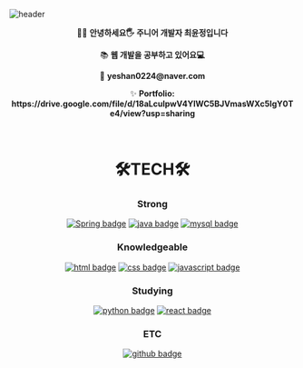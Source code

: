 ![header](https://capsule-render.vercel.app/api?type=waving&color=F9D5A7&height=300&section=header&text=YUNJEONG%20CHOI&fontSize=90&fontColor=2d2424)

<div align="center">
        <p> 👨‍💻 <b>안녕하세요🖐 주니어 개발자 최윤정입니다</b></p>
        <p> 📚 <b>웹 개발을 공부하고 있어요💻</b></p>
        <p> 📧 <b>yeshan0224@naver.com</b></p>
        <p> ✨ <b>Portfolio:
        https://drive.google.com/file/d/18aLculpwV4YlWC5BJVmasWXc5IgY0Te4/view?usp=sharing </b></p>
</div><br>

<div align=center>
        
# 🛠TECH🛠
    
### Strong
[![Spring badge](https://img.shields.io/badge/Spring-6DB33F?logo=Spring&logoColor=white&style=for-the-badge)]()
[![java badge](https://img.shields.io/badge/java-007396?logo=java&logoColor=white&style=for-the-badge)]()
[![mysql badge](https://img.shields.io/badge/mysql-4479A1?logo=mysql&logoColor=white&style=for-the-badge)]()

### Knowledgeable
[![html badge](https://img.shields.io/badge/html-E34F26?logo=html5&logoColor=white&style=for-the-badge)]()
[![css badge](https://img.shields.io/badge/css-1572B6?logo=css3&logoColor=white&style=for-the-badge)]()
[![javascript badge](https://img.shields.io/badge/javascript-F7DF1E?logo=JavaScript&logoColor=black&style=for-the-badge)]()
<!-- [![h2 badge](https://img.shields.io/badge/hibernate-59666C?logo=hibernate&logoColor=white&style=for-the-badge)]() -->
        
### Studying
[![python badge](https://img.shields.io/badge/python-3776AB?logo=python&logoColor=white&style=for-the-badge)]()
[![react badge](https://img.shields.io/badge/react-61DAFB?logo=react&logoColor=black&style=for-the-badge)]()
<!-- [![vue badge](https://img.shields.io/badge/vue.js-4FC08D?logo=vue.js&logoColor=white&style=for-the-badge)]() -->
        
### ETC
[![github badge](https://img.shields.io/badge/github-181717?logo=GitHub&logoColor=white&style=for-the-badge)]()
        
<!-- [![jQuery badge](https://img.shields.io/badge/jquery-0769AD?logo=jquery&logoColor=white&style=for-the-badge)]()
[![vsc badge](https://img.shields.io/badge/visual%20studio%20code-007ACC?logo=visual%20studio%20code&logoColor=white&style=for-the-badge)]()
[![eclipse badge](https://img.shields.io/badge/eclipse-2C2255?logo=eclipse&logoColor=white&style=for-the-badge)]()
[![bootstrap badge](https://img.shields.io/badge/bootstrap-7952B3?logo=bootstrap&logoColor=white&style=for-the-badge)]() 
[![intellij badge](https://img.shields.io/badge/IntelliJ%20IDEA-000000?logo=IntelliJ%20IDEA&logoColor=white&style=for-the-badge)]()
[![Boot badge](https://img.shields.io/badge/Spring%20Boot-6DB33F?logo=Spring%20Boot&logoColor=white&style=for-the-badge)]()
[![thymeleaf badge](https://img.shields.io/badge/thymeleaf-005F0F?logo=thymeleaf&logoColor=white&style=for-the-badge)]() -->

</div>
